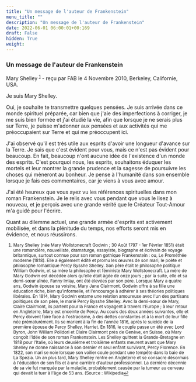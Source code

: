 ```yaml
---
title: "Un message de l'auteur de Frankenstein"
menu_title: ""
description: "Un message de l'auteur de Frankenstein"
date: 2022-06-01 06:00:01+00:169
draft: False
hidden: True
weight:
---
```

### Un message de l'auteur de Frankenstein

Mary Shelley <sup id="a1">[1](#f1)</sup> - reçu par FAB le 4 Novembre 2010, Berkeley, Californie, USA.

Je suis Mary Shelley.

Oui, je souhaite te transmettre quelques pensées. Je suis arrivée dans ce monde spirituel préparée, car bien que j'aie des imperfections à corriger, je me suis bien formée et j'ai étudié la vie, afin que lorsque je ne serais plus sur Terre, je puisse m'adonner aux pensées et aux activités qui me préoccupaient sur Terre et qui me préoccupent ici.

J'ai observé qu'il est très utile aux esprits d'avoir une longueur d'avance sur la Terre. Je sais que c'est évident pour vous, mais ce n'est pas évident pour beaucoup. En fait, beaucoup n'ont aucune idée de l'existence d'un monde des esprits. C'est pourquoi nous, les esprits, souhaitons éduquer les mortels et leur montrer la grande prudence et la sagesse de poursuivre les choses qui mèneront au bonheur. Je pense à l'humanité dans son ensemble lorsque je fais ces commentaires, car je viens à vous avec amour.

J'ai été heureux que vous ayez vu les références spirituelles dans mon roman Frankenstein. Je le relis avec vous pendant que vous le lisez à nouveau, et je perçois avec une grande vérité que le Créateur Tout-Amour m'a guidé pour l'écrire.

Quant au dilemme actuel, une grande armée d'esprits est activement mobilisée, et dans la plénitude du temps, nos efforts seront mis en évidence, et nous réussirons.
<small>

1. <large id="f1"> Mary Shelley (née Mary Wollstonecraft Godwin ; 30 Août 1797 - 1er Février 1851) était une romancière, nouvelliste, dramaturge, essayiste, biographe et écrivain de voyage britannique, surtout connue pour son roman gothique Frankenstein : ou, Le Prométhée moderne (1818). Elle a également édité et promu les œuvres de son mari, le poète et philosophe romantique Percy Bysshe Shelley. Son père était le philosophe politique William Godwin, et sa mère la philosophe et féministe Mary Wollstonecraft. La mère de Mary Godwin est décédée alors qu'elle était âgée de onze jours ; par la suite, elle et sa demi-sœur aînée, Fanny Imlay, ont été élevées par son père. Lorsque Mary a quatre ans, Godwin épouse sa voisine, Mary Jane Clairmont. Godwin offre à sa fille une éducation riche, bien qu'informelle, et l'encourage à adhérer à ses théories politiques libérales. En 1814, Mary Godwin entame une relation amoureuse avec l'un des partisans politiques de son père, le marié Percy Bysshe Shelley. Avec la demi-sœur de Mary, Claire Clairmont, ils partent pour la France et voyagent à travers l'Europe ; à leur retour en Angleterre, Mary est enceinte de Percy. Au cours des deux années suivantes, elle et Percy doivent faire face à l'ostracisme, à des dettes constantes et à la mort de leur fille née prématurément. Ils se marient à la fin de l'année 1816, après le suicide de la première épouse de Percy Shelley, Harriet. En 1816, le couple passe un été avec Lord Byron, John William Polidori et Claire Clairmont près de Genève, en Suisse, où Mary conçoit l'idée de son roman Frankenstein. Les Shelley quittent la Grande-Bretagne en 1818 pour l'Italie, où leurs deuxième et troisième enfants meurent avant que Mary Shelley ne donne naissance à son dernier et seul enfant survivant, Percy Florence. En 1822, son mari se noie lorsque son voilier coule pendant une tempête dans la baie de La Spezia. Un an plus tard, Mary Shelley rentre en Angleterre et se consacre désormais à l'éducation de son fils et à une carrière d'auteur professionnel. La dernière décennie de sa vie fut marquée par la maladie, probablement causée par la tumeur au cerveau qui devait la tuer à l'âge de 53 ans. (Source : Wikipedia[↩](#a1)
